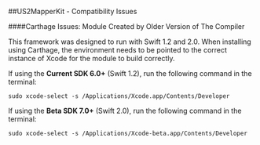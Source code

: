 ##US2MapperKit - Compatibility Issues

####Carthage Issues: Module Created by Older Version of The Compiler

This framework was designed to run with Swift 1.2 and 2.0. When installing using Carthage, the environment needs to be pointed to the correct instance of Xcode for the module to build correctly.

If using the **Current SDK 6.0+** (Swift 1.2), run the following command in the terminal:

```
sudo xcode-select -s /Applications/Xcode.app/Contents/Developer
```

If using the **Beta SDK 7.0+** (Swift 2.0), run the following command in the terminal:
	
```
sudo xcode-select -s /Applications/Xcode-beta.app/Contents/Developer
```

